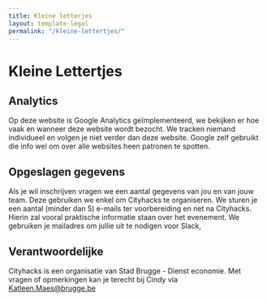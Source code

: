```yaml
---
title: Kleine letterjes
layout: template-legal
permalink: "/kleine-lettertjes/"
---
```


# Kleine Lettertjes

## Analytics
Op deze website is Google Analytics geïmplementeerd, we bekijken er hoe vaak en wanneer deze website wordt bezocht. We tracken niemand individueel en volgen je niet verder dan deze website. Google zelf gebruikt die info wel om over alle websites heen patronen te spotten.

## Opgeslagen gegevens
Als je wil inschrijven vragen we een aantal gegevens van jou en van jouw team. Deze gebruiken we enkel om Cityhacks te organiseren. We sturen je een aantal (minder dan 5) e-mails ter voorbereiding en net na Cityhacks. Hierin zal vooral praktische informatie staan over het evenement.
We gebruiken je mailadres om jullie uit te nodigen voor Slack,

## Verantwoordelijke
Cityhacks is een organisatie van Stad Brugge - Dienst economie. Met vragen of opmerkingen kan je terecht bij Cindy via [Katleen.Maes@brugge.be](mailto:Katleen.Maes@brugge.be)
